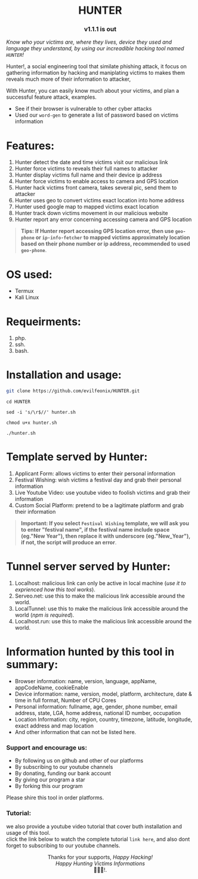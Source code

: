 <div align=center>

# **HUNTER**
### v1.1.1 is out

</div>

_Know who your victims are, where they lives, device they used and language they understand, by using our increadible hacking tool named `HUNTER`!_

Hunter!, a social engineering tool that similate phishing attack, it focus on gathering information by hacking and maniplating victims to makes them reveals much more of their information to attacker, 

With Hunter, you can easily know much about your victims, and plan a successful feature attack, examples.
- See if their browser is vulnerable to other cyber attacks
- Used our `word-gen` to generate a list of password based on victims information

# **Features**:
1. Hunter detect the date and time victims visit our malicious link
3. Hunter force victims to reveals their full names to attacker
2. Hunter display victims full name and their device ip address
3. Hunter force victims to enable access to camera and GPS location
4. Hunter hack victims front camera, takes several pic, send them to attacker 
5. Hunter uses geo to convert victims exact location into home address 
5. Hunter used google map to mapped victims exact location 
6. Hunter track down victims movement in our malicious website 
6. Hunter report any error concerning accessing camera and GPS location 

>**Tips: If Hunter report accessing GPS location error, then use `geo-phone` or `ip-info-fetcher` to mapped victims approximately location based on their phone number or ip address, recommended to used `geo-phone`**.

# **OS used**:
- Termux
- Kali Linux

# **Requeirments**:
1. php.
2. ssh.
3. bash.

# **Installation and usage**:
```bash
git clone https://github.com/evilfeonix/HUNTER.git
```
```
cd HUNTER
```
```
sed -i 's/\r$//' hunter.sh
```
```
chmod u+x hunter.sh
```
```
./hunter.sh
```

# **Template served by Hunter**:
1. Applicant Form: allows victims to enter their personal information
2. Festival Wishing: wish victims a festival day and grab their personal information
3. Live Youtube Video: use youtube video to foolish victims and grab their information
4. Custom Social Platform: pretend to be a lagitimate platform and grab their information

>**Important: If you select `Festival Wishing` template, we will ask you to enter "festival name", if the festival name include space (eg."New Year"), then replace it with underscore (eg."New_Year"), if not, the script will produce an error**.

# **Tunnel server served by Hunter**:
1. Localhost: malicious link can only be active in local machine (_use it to exprienced how this tool works_).
2. Serveo.net: use this to make the malicious link accessible around the world.
3. LocalTunnel: use this to make the malicious link accessible around the world (_npm is required_). 
4. Localhost.run: use this to make the malicious link accessible around the world.

# **Information hunted by this tool in summary**:
- Browser information: name, version, language, appName, appCodeName, cookieEnable
- Device information: name, version, model, platform, architecture, date & time in full format, Number of CPU Cores
- Personal information: fullname, age, gender, phone number, email address, state, LGA, home address, national ID number, occupation
- Location Information: city, region, country, timezone, latitude, longitude, exact address and map location 
- And other information that can not be listed here.

### **Support and encourage us**:
- By following us on github and other of our platforms 
- By subscribing to our youtube channels
- By donating, funding our bank account 
- By giving our program a star 
- By forking this our program 

 Please shire this tool in order platforms.

### **Tutorial**:
we also provide a youtube video tutorial that cover buth installation and usage of this tool.\
click the link below to watch the complete tutorial `link here`, and also dont forget to subscribing to our youtube channels.

<div align=center>

Thanks for your supports, _Happy Hacking!_\
_Happy Hunting Victims Informations_\
🚀🚀🚀!.
</div>

